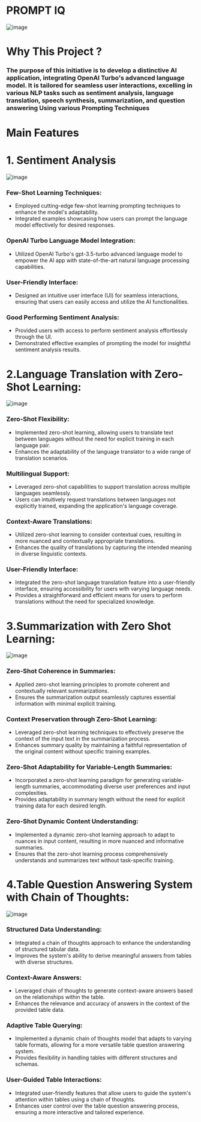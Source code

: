 # PROMPT IQ 

![image](https://github.com/praveendecode/PromptIQ/assets/95226524/8874cd98-f795-4a41-9229-3ecd27f7fc62)


# **Why This Project ?**
### **The purpose of this initiative is to develop a distinctive AI application, integrating OpenAI Turbo's advanced language model. It is tailored for seamless user interactions, excelling in various NLP tasks such as sentiment analysis, language translation, speech synthesis, summarization, and question answering Using various Prompting Techniques**



# **Main Features** 



# **1. Sentiment Analysis**

![image](https://github.com/praveendecode/PromptIQ/assets/95226524/7aa46cab-9cd8-4ece-8778-67deb38ca48f)




 ### **Few-Shot Learning Techniques:**
   - Employed cutting-edge few-shot learning prompting techniques to enhance the model's adaptability.
   - Integrated examples showcasing how users can prompt the language model effectively for desired responses.

### **OpenAI Turbo Language Model Integration:**
   - Utilized OpenAI Turbo's gpt-3.5-turbo advanced language model to empower the AI app with state-of-the-art natural language processing capabilities.

### **User-Friendly Interface:**
   - Designed an intuitive user interface (UI) for seamless interactions, ensuring that users can easily access and utilize the AI functionalities.

### **Good Performing Sentiment Analysis:**
   - Provided users with access to perform sentiment analysis effortlessly through the UI.
   - Demonstrated effective examples of prompting the model for insightful sentiment analysis results.


# **2.Language Translation with Zero-Shot Learning:**

 ![image](https://github.com/praveendecode/PromptIQ/assets/95226524/35d06ed5-d629-40c9-acaf-48fa994cd262)



###  **Zero-Shot Flexibility:**
   - Implemented zero-shot learning, allowing users to translate text between languages without the need for explicit training in each language pair.
   - Enhances the adaptability of the language translator to a wide range of translation scenarios.

### **Multilingual Support:**
   - Leveraged zero-shot capabilities to support translation across multiple languages seamlessly.
   - Users can intuitively request translations between languages not explicitly trained, expanding the application's language coverage.

### **Context-Aware Translations:**
   - Utilized zero-shot learning to consider contextual cues, resulting in more nuanced and contextually appropriate translations.
   - Enhances the quality of translations by capturing the intended meaning in diverse linguistic contexts.

### **User-Friendly Interface:**
   - Integrated the zero-shot language translation feature into a user-friendly interface, ensuring accessibility for users with varying language needs.
   - Provides a straightforward and efficient means for users to perform translations without the need for specialized knowledge.



# **3.Summarization with Zero Shot Learning:**

  ![image](https://github.com/praveendecode/PromptIQ/assets/95226524/069135e2-dc3a-42ef-9d8c-822eafedde93)

### **Zero-Shot Coherence in Summaries:**
   - Applied zero-shot learning principles to promote coherent and contextually relevant summarizations.
   - Ensures the summarization output seamlessly captures essential information with minimal explicit training.

### **Context Preservation through Zero-Shot Learning:**
   - Leveraged zero-shot learning techniques to effectively preserve the context of the input text in the summarization process.
   - Enhances summary quality by maintaining a faithful representation of the original content without specific training examples.

### **Zero-Shot Adaptability for Variable-Length Summaries:**
   - Incorporated a zero-shot learning paradigm for generating variable-length summaries, accommodating diverse user preferences and input complexities.
   - Provides adaptability in summary length without the need for explicit training data for each desired length.

### **Zero-Shot Dynamic Content Understanding:**
   - Implemented a dynamic zero-shot learning approach to adapt to nuances in input content, resulting in more nuanced and informative summaries.
   - Ensures that the zero-shot learning process comprehensively understands and summarizes text without task-specific training.




# **4.Table Question Answering System with Chain of Thoughts:**

   ![image](https://github.com/praveendecode/PromptIQ/assets/95226524/8226a4d5-e98b-4f8d-9c79-40115fff369d)

### **Structured Data Understanding:**
   - Integrated a chain of thoughts approach to enhance the understanding of structured tabular data.
   - Improves the system's ability to derive meaningful answers from tables with diverse structures.

### **Context-Aware Answers:**
   - Leveraged chain of thoughts to generate context-aware answers based on the relationships within the table.
   - Enhances the relevance and accuracy of answers in the context of the provided table data.

### **Adaptive Table Querying:**
   - Implemented a dynamic chain of thoughts model that adapts to varying table formats, allowing for a more versatile table question answering system.
   - Provides flexibility in handling tables with different structures and schemas.

### **User-Guided Table Interactions:**
   - Integrated user-friendly features that allow users to guide the system's attention within tables using a chain of thoughts.
   - Enhances user control over the table question answering process, ensuring a more interactive and tailored experience.

